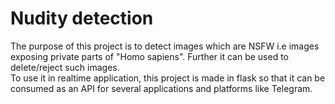# Nudity detection
 The purpose of this project is to detect images which are NSFW i.e images exposing private parts of "Homo sapiens". Further it can be used to delete/reject such images.  
 To use it in realtime application, this project is made in flask so that it can be consumed as an API for several applications and platforms like Telegram.
